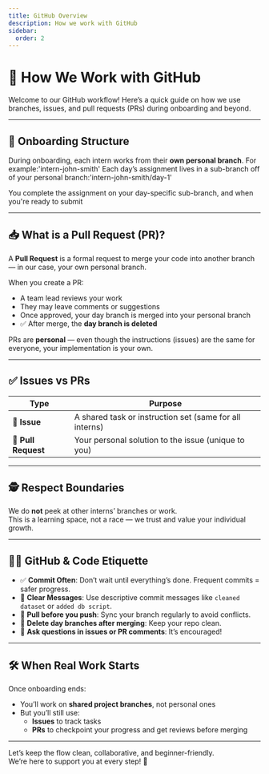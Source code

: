 ```yaml
---
title: GitHub Overview
description: How we work with GitHub
sidebar:
  order: 2
---
```


# 🚀 How We Work with GitHub

Welcome to our GitHub workflow! Here’s a quick guide on how we use branches, issues, and pull requests (PRs) during onboarding and beyond.

---

## 🧭 Onboarding Structure

During onboarding, each intern works from their **own personal branch**. For example:'intern-john-smith'
Each day’s assignment lives in a sub-branch off of your personal branch:'intern-john-smith/day-1'

You complete the assignment on your day-specific sub-branch, and when you're ready to submit

---

## 📥 What is a Pull Request (PR)?

A **Pull Request** is a formal request to merge your code into another branch — in our case, your own personal branch.

When you create a PR:

- A team lead reviews your work
- They may leave comments or suggestions
- Once approved, your day branch is merged into your personal branch
- ✅ After merge, the **day branch is deleted**

PRs are **personal** — even though the instructions (issues) are the same for everyone, your implementation is your own.

---

## ✅ Issues vs PRs

| Type                | Purpose                                                 |
| ------------------- | ------------------------------------------------------- |
| 🔖 **Issue**        | A shared task or instruction set (same for all interns) |
| 🔄 **Pull Request** | Your personal solution to the issue (unique to you)     |

---

## 🕵️ Respect Boundaries

We do **not** peek at other interns’ branches or work.  
This is a learning space, not a race — we trust and value your individual growth.

---

## 🧑‍💻 GitHub & Code Etiquette

- ✅ **Commit Often**: Don’t wait until everything’s done. Frequent commits = safer progress.
- 🎯 **Clear Messages**: Use descriptive commit messages like `cleaned dataset` or `added db script`.
- 🔄 **Pull before you push**: Sync your branch regularly to avoid conflicts.
- 🧹 **Delete day branches after merging**: Keep your repo clean.
- 💬 **Ask questions in issues or PR comments**: It’s encouraged!

---

## 🛠 When Real Work Starts

Once onboarding ends:

- You’ll work on **shared project branches**, not personal ones
- But you’ll still use:
  - **Issues** to track tasks
  - **PRs** to checkpoint your progress and get reviews before merging

---

Let’s keep the flow clean, collaborative, and beginner-friendly.  
We’re here to support you at every step! 💪
